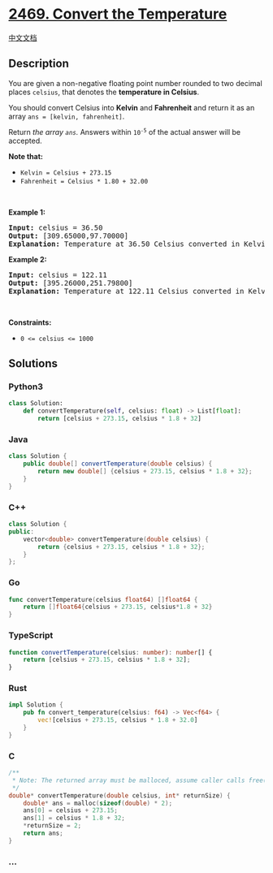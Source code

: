 # [2469. Convert the Temperature](https://leetcode.com/problems/convert-the-temperature)

[中文文档](/solution/2400-2499/2469.Convert%20the%20Temperature/README.md)

## Description

<p>You are given a non-negative floating point number rounded to two decimal places <code>celsius</code>, that denotes the <strong>temperature in Celsius</strong>.</p>

<p>You should convert Celsius into <strong>Kelvin</strong> and <strong>Fahrenheit</strong> and return it as an array <code>ans = [kelvin, fahrenheit]</code>.</p>

<p>Return <em>the array <code>ans</code>. </em>Answers within <code>10<sup>-5</sup></code> of the actual answer will be accepted.</p>

<p><strong>Note that:</strong></p>

<ul>
	<li><code>Kelvin = Celsius + 273.15</code></li>
	<li><code>Fahrenheit = Celsius * 1.80 + 32.00</code></li>
</ul>

<p>&nbsp;</p>
<p><strong class="example">Example 1:</strong></p>

<pre>
<strong>Input:</strong> celsius = 36.50
<strong>Output:</strong> [309.65000,97.70000]
<strong>Explanation:</strong> Temperature at 36.50 Celsius converted in Kelvin is 309.65 and converted in Fahrenheit is 97.70.
</pre>

<p><strong class="example">Example 2:</strong></p>

<pre>
<strong>Input:</strong> celsius = 122.11
<strong>Output:</strong> [395.26000,251.79800]
<strong>Explanation:</strong> Temperature at 122.11 Celsius converted in Kelvin is 395.26 and converted in Fahrenheit is 251.798.
</pre>

<p>&nbsp;</p>
<p><strong>Constraints:</strong></p>

<ul>
	<li><code>0 &lt;= celsius &lt;= 1000</code></li>
</ul>

## Solutions

<!-- tabs:start -->

### **Python3**

```python
class Solution:
    def convertTemperature(self, celsius: float) -> List[float]:
        return [celsius + 273.15, celsius * 1.8 + 32]
```

### **Java**

```java
class Solution {
    public double[] convertTemperature(double celsius) {
        return new double[] {celsius + 273.15, celsius * 1.8 + 32};
    }
}
```

### **C++**

```cpp
class Solution {
public:
    vector<double> convertTemperature(double celsius) {
        return {celsius + 273.15, celsius * 1.8 + 32};
    }
};
```

### **Go**

```go
func convertTemperature(celsius float64) []float64 {
	return []float64{celsius + 273.15, celsius*1.8 + 32}
}
```

### **TypeScript**

```ts
function convertTemperature(celsius: number): number[] {
    return [celsius + 273.15, celsius * 1.8 + 32];
}
```

### **Rust**

```rust
impl Solution {
    pub fn convert_temperature(celsius: f64) -> Vec<f64> {
        vec![celsius + 273.15, celsius * 1.8 + 32.0]
    }
}
```

### **C**

```c
/**
 * Note: The returned array must be malloced, assume caller calls free().
 */
double* convertTemperature(double celsius, int* returnSize) {
    double* ans = malloc(sizeof(double) * 2);
    ans[0] = celsius + 273.15;
    ans[1] = celsius * 1.8 + 32;
    *returnSize = 2;
    return ans;
}
```

### **...**

```

```

<!-- tabs:end -->
